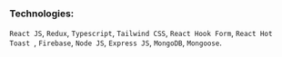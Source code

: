 ### Technologies:

`React JS`, `Redux`, `Typescript`, `Tailwind CSS`, `React Hook Form`, `React Hot Toast `, `Firebase`, `Node JS`, `Express JS`, `MongoDB`, `Mongoose`.
